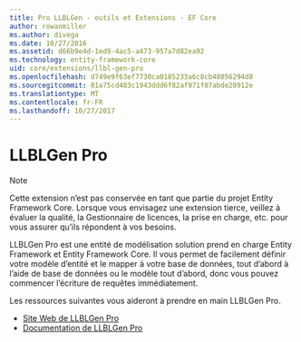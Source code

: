 ```yaml
---
title: Pro LLBLGen - outils et Extensions - EF Core
author: rowanmiller
ms.author: divega
ms.date: 10/27/2016
ms.assetid: d66b9e4d-1ed9-4ac5-a473-957a7d82ea92
ms.technology: entity-framework-core
uid: core/extensions/llbl-gen-pro
ms.openlocfilehash: d749e9f63ef7730ca0185233a6c8cb48056294d8
ms.sourcegitcommit: 01a75cd483c1943ddd6f82af971f07abde20912e
ms.translationtype: MT
ms.contentlocale: fr-FR
ms.lasthandoff: 10/27/2017
---
```

# <a name="llblgen-pro"></a>LLBLGen Pro

> [!NOTE]  
> Cette extension n’est pas conservée en tant que partie du projet Entity Framework Core. Lorsque vous envisagez une extension tierce, veillez à évaluer la qualité, la Gestionnaire de licences, la prise en charge, etc. pour vous assurer qu’ils répondent à vos besoins.

LLBLGen Pro est une entité de modélisation solution prend en charge Entity Framework et Entity Framework Core. Il vous permet de facilement définir votre modèle d’entité et le mapper à votre base de données, tout d’abord à l’aide de base de données ou le modèle tout d’abord, donc vous pouvez commencer l’écriture de requêtes immédiatement.

Les ressources suivantes vous aideront à prendre en main LLBLGen Pro.
* [Site Web de LLBLGen Pro](https://www.llblgen.com/)
* [Documentation de LLBLGen Pro](http://www.llblgen.com/Pages/documentation.aspx)
